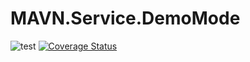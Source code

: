 # MAVN.Service.DemoMode

![test](https://github.com/OpenMAVN/MAVN.Service.DemoMode/workflows/test/badge.svg)
[![Coverage Status](https://coveralls.io/repos/github/OpenMAVN/MAVN.Service.DemoMode/badge.svg?branch=master)](https://coveralls.io/github/OpenMAVN/MAVN.Service.DemoMode?branch=master)
